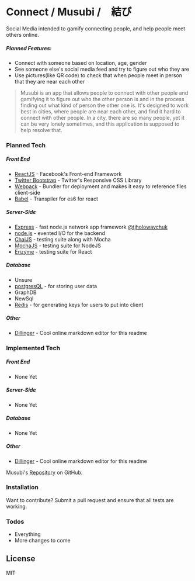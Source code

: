 # Connect / Musubi /　結び

Social Media intended to gamify connecting people, and help people meet others
online.

##### Planned Features:
  - Connect with someone based on location, age, gender
  - See someone else's social media feed and try to figure out who they are
  - Use pictures(like QR code) to check that when people meet in person that they are near each other


> Musubi is an app that allows people to connect with other people
> and gamifying it to figure out who the other person is
> and in the process finding out what kind of person the other one is.
> It's designed to work best in cities, where people are near each other, and find
> it hard to connect with other people. In a city, there are so many people, yet it can
> be very lonely sometimes, and this application is supposed to help resolve that.


### Planned Tech

##### Front End
* [ReactJS](https://facebook.github.io/react/) - Facebook's Front-end Framework
* [Twitter Bootstrap] - Twitter's Responsive CSS Library
* [Webpack](https://webpack.github.io/) - Bundler for deployment and makes it easy to reference files client-side
* [Babel](https://babeljs.io/) - Transpiler for es6 for react

##### Server-Side
* [Express] - fast node.js network app framework [@tjholowaychuk]
* [node.js] - evented I/O for the backend
* [ChaiJS](http://chaijs.com/) - testing suite along with Mocha
* [MochaJS](https://mochajs.org/) - testing suite for NodeJS
* [Enzyme](https://github.com/airbnb/enzyme) - testing suite for React

##### Database
* Unsure
* [postgresQL](https://www.postgresql.org/) - for storing user data
* GraphDB
* NewSql
* [Redis](http://redis.io/) - for generating keys for users to put into client

##### Other
* [Dillinger][dill] - Cool online markdown editor for this readme
### Implemented Tech

##### Front End
* None Yet

##### Server-Side
* None Yet

##### Database
* None Yet

##### Other
* [Dillinger][dill] - Cool online markdown editor for this readme
 
Musubi's [Repository](https://github.com/JulianKnodt/musubi)
 on GitHub.

### Installation

Want to contribute? Submit a pull request and ensure that all tests are working.



### Todos

 - Everything
 - More changes to come


License
----

MIT

   [dill]: <https://github.com/joemccann/dillinger>
   [node.js]: <http://nodejs.org>
   [Twitter Bootstrap]: <http://twitter.github.com/bootstrap/>
   [@tjholowaychuk]: <http://twitter.com/tjholowaychuk>
   [express]: <http://expressjs.com>
